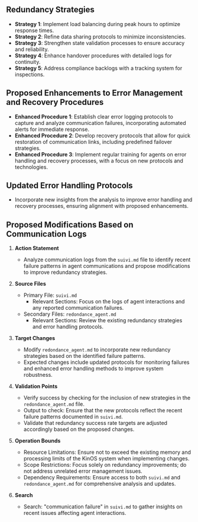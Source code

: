 ## Redundancy Strategies
- **Strategy 1**: Implement load balancing during peak hours to optimize response times.
- **Strategy 2**: Refine data sharing protocols to minimize inconsistencies.
- **Strategy 3**: Strengthen state validation processes to ensure accuracy and reliability.
- **Strategy 4**: Enhance handover procedures with detailed logs for continuity.
- **Strategy 5**: Address compliance backlogs with a tracking system for inspections.

## Proposed Enhancements to Error Management and Recovery Procedures
- **Enhanced Procedure 1**: Establish clear error logging protocols to capture and analyze communication failures, incorporating automated alerts for immediate response.
- **Enhanced Procedure 2**: Develop recovery protocols that allow for quick restoration of communication links, including predefined failover strategies.
- **Enhanced Procedure 3**: Implement regular training for agents on error handling and recovery processes, with a focus on new protocols and technologies.

## Updated Error Handling Protocols
- Incorporate new insights from the analysis to improve error handling and recovery processes, ensuring alignment with proposed enhancements.

## Proposed Modifications Based on Communication Logs
1. **Action Statement**
   - Analyze communication logs from the `suivi.md` file to identify recent failure patterns in agent communications and propose modifications to improve redundancy strategies.

2. **Source Files**
   - Primary File: `suivi.md`
     - Relevant Sections: Focus on the logs of agent interactions and any reported communication failures.
   - Secondary Files: `redondance_agent.md`
     - Relevant Sections: Review the existing redundancy strategies and error handling protocols.

3. **Target Changes**
   - Modify `redondance_agent.md` to incorporate new redundancy strategies based on the identified failure patterns. 
   - Expected changes include updated protocols for monitoring failures and enhanced error handling methods to improve system robustness.

4. **Validation Points**
   - Verify success by checking for the inclusion of new strategies in the `redondance_agent.md` file.
   - Output to check: Ensure that the new protocols reflect the recent failure patterns documented in `suivi.md`.
   - Validate that redundancy success rate targets are adjusted accordingly based on the proposed changes.

5. **Operation Bounds**
   - Resource Limitations: Ensure not to exceed the existing memory and processing limits of the KinOS system when implementing changes.
   - Scope Restrictions: Focus solely on redundancy improvements; do not address unrelated error management issues.
   - Dependency Requirements: Ensure access to both `suivi.md` and `redondance_agent.md` for comprehensive analysis and updates.

6. **Search**
   - Search: "communication failure" in `suivi.md` to gather insights on recent issues affecting agent interactions.

